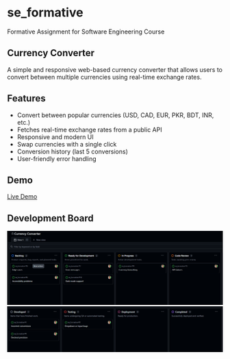 # se_formative
Formative Assignment for Software Engineering Course

## Currency Converter

A simple and responsive web-based currency converter that allows users to convert between multiple currencies using real-time exchange rates.

## Features

- Convert between popular currencies (USD, CAD, EUR, PKR, BDT, INR, etc.)
- Fetches real-time exchange rates from a public API
- Responsive and modern UI
- Swap currencies with a single click
- Conversion history (last 5 conversions)
- User-friendly error handling

## Demo

[Live Demo](http://127.0.0.1:5500/currency_converter.html)

## Development Board
![Kanban Board](mid_dev1.png)
![Kanban Board](mid_dev2.png)

